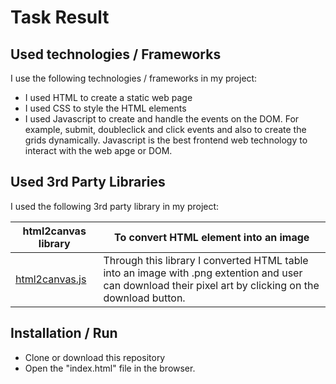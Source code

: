 # Task Result

## Used technologies / Frameworks

I use the following technologies / frameworks in my project:

* I used HTML to create a static web page
* I used CSS to style the HTML elements
* I used Javascript to create and handle the events on the DOM. For example, submit, doubleclick and click events and also to create
  the grids dynamically. Javascript is the best frontend web technology to interact with the web apge or DOM.

## Used 3rd Party Libraries

I used the following 3rd party library in my project:

html2canvas library | To convert HTML element into an image
--- | ---
[html2canvas.js](https://html2canvas.hertzen.com/) | Through this library I converted HTML table into an image with .png extention and user can download their pixel art by clicking on the download button.

## Installation / Run

* Clone or download this repository 
* Open the "index.html" file in the browser. 
